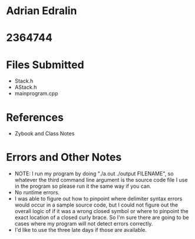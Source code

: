 # Adrian Edralin

# 2364744

# Files Submitted

* Stack.h
* AStack.h
* mainprogram.cpp

# References

* Zybook and Class Notes

# Errors and Other Notes

* NOTE: I run my program by doing "./a.out ./output FILENAME", so whatever the third command line argument is the source code file I use in the program so please run it the same way if you can.
* No runtime errors.
* I was able to figure out how to pinpoint where delimiter syntax errors would occur in a sample source code, but I could not figure out the overall logic of if it was a wrong closed symbol or where to pinpoint the exact location of a closed curly brace. So I'm sure there are going to be cases where my program will not detect errors correctly.
* I'd like to use the three late days if those are available.
